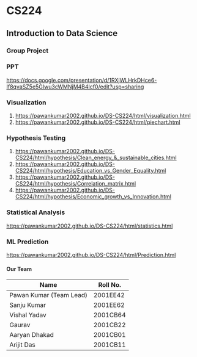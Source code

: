 # CS224

## Introduction to Data Science

### Group Project

### PPT

https://docs.google.com/presentation/d/1RXjWLHrkDHce6-If8qvaSZ5e5GIwu3cWMNjM4B4lcf0/edit?usp=sharing

### Visualization

1. https://pawankumar2002.github.io/DS-CS224/html/visualization.html
2. https://pawankumar2002.github.io/DS-CS224/html/piechart.html

### Hypothesis Testing

1. https://pawankumar2002.github.io/DS-CS224/html/hypothesis/Clean_energy_&_sustainable_cities.html
2. https://pawankumar2002.github.io/DS-CS224/html/hypothesis/Education_vs_Gender_Equality.html
3. https://pawankumar2002.github.io/DS-CS224/html/hypothesis/Correlation_matrix.html
4. https://pawankumar2002.github.io/DS-CS224/html/hypothesis/Economic_growth_vs_Innovation.html

### Statistical Analysis

https://pawankumar2002.github.io/DS-CS224/html/statistics.html

### ML Prediction

https://pawankumar2002.github.io/DS-CS224/html/Prediction.html

#### Our Team

| Name                    | Roll No. |
| ----------------------- | -------- |
| Pawan Kumar (Team Lead) | 2001EE42 |
| Sanju Kumar             | 2001EE62 |
| Vishal Yadav            | 2001CB64 |
| Gaurav                  | 2001CB22 |
| Aaryan Dhakad           | 2001CB01 |
| Arijit Das              | 2001CB11 |
